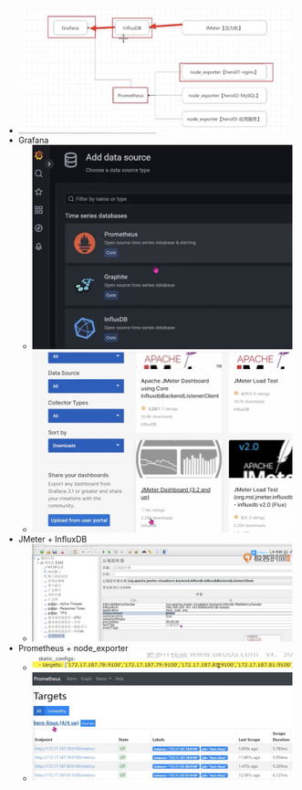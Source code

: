 - ![image.png](../assets/image_1696837783749_0.png)
- Grafana
	- ![image.png](../assets/image_1696837929027_0.png)
	- ![image.png](../assets/image_1696838001922_0.png)
- JMeter + InfluxDB
	- ![image.png](../assets/image_1696837893562_0.png)
- Prometheus + node_exporter
	- ![image.png](../assets/image_1696838554554_0.png)
	- ![image.png](../assets/image_1696838415743_0.png)